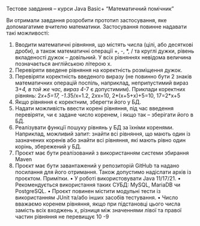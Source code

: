 Тестове завдання – курси Java Basic+
“Математичний помічник”

Ви отримали завдання розробити прототип застосування, яке допомагатиме
вчителю математики. Застосування повинне надавати такі можливості:

1. Вводити математичні рівняння, що містять числа (цілі, або десяткові дроби), а
   також математичні операції +, -, \*, / та круглі дужки, рівень вкладеності дужок
   – довільний. У всіх рівняннях невідома величина позначається англійською
   літерою x.
2. Перевіряти введене рівняння на коректність розміщення дужок.
3. Перевіряти коректність введеного виразу (не повинно бути 2 знаків
   математичних операцій поспіль, наприклад, неприпустимий вираз 3+_4, в той
   же час, вираз 4_-7 є допустимим).
   Приклади коректних рівнянь:
   2*x+5=17, -1.3*5/x=1.2, 2*x*x=10, 2*(x+5+х)+5=10, 17=2*x+5
4. Якщо рівняння є коректним, зберегти його у БД.
5. Надати можливість ввести корені рівняння, під час введення перевіряти, чи є
   задане число коренем, і якщо так – зберігати його в БД.
6. Реалізувати функції пошуку рівнянь у БД за їхніми коренями. Наприклад,
   можливий запит: знайти всі рівняння, що мають один із зазначених коренів або
   знайти всі рівняння, які мають рівно один корінь, збережений у БД.
7. Проєкт має бути реалізований з використанням системи збирання Maven
8. Проєкт має бути завантажений у репозиторій GitHub та надано посилання для
   його отримання. Також допустимо надіслати архів із проєктом.
   Примітки.
   • У роботі використовувати Java 11/17/21.
   • Рекомендується використання таких СУБД: MySQL, MariaDB чи
   PostgreSQL.
   • Проєкт повинен містити модульні тести із використанням JUnit та/або
   інших засобів тестування.
   • Число вважаємо коренем рівняння, якщо при підстановці цього числа
   замість всіх входжень x, різниця між значеннями лівої та правої частин
   рівняння не перевищує 10 -9
